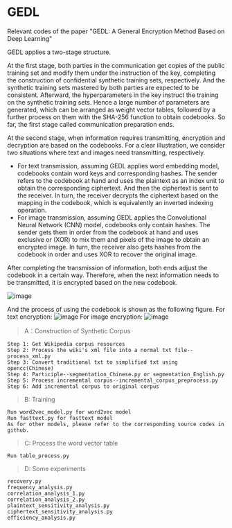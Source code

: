 # GEDL
Relevant codes of the paper "GEDL: A General Encryption Method Based on Deep Learning"

GEDL applies a two-stage structure.

At the first stage, both parties in the communication get copies of the public training set and modify them under the instruction of the key, completing the construction of confidential synthetic training sets, respectively. And the synthetic training sets mastered by both parties are expected to be consistent. Afterward, the hyperparameters in the key instruct the training on the synthetic training sets. Hence a large number of parameters are generated, which can be arranged as weight vector tables, followed by a further process on them with the SHA-256 function to obtain codebooks. So far, the first stage called communication preparation ends.

At the second stage, when information requires transmitting, encryption and decryption are based on the codebooks. For a clear illustration, we consider two situations where text and images need transmitting, respectively. 
- For text transmission, assuming GEDL applies word embedding model, codebooks contain word keys and corresponding hashes. The sender refers to the codebook at hand and uses the plaintext as an index unit to obtain the corresponding ciphertext. And then the ciphertext is sent to the receiver. In turn, the receiver decrypts the ciphertext based on the mapping in the codebook, which is equivalently an inverted indexing operation. 
- For image transmission, assuming GEDL applies the Convolutional Neural Network (CNN) model, codebooks only contain hashes. The sender gets them in order from the codebook at hand and uses exclusive or (XOR) to mix them and pixels of the image to obtain an encrypted image. In turn, the receiver also gets hashes from the codebook in order and uses XOR to recover the original image.

After completing the transmission of information, both ends adjust the codebook in a certain way. Therefore, when the next information needs to be transmitted, it is encrypted based on the new codebook.

![image](https://github.com/tempAmbi/GEDL/tree/master/images/overview_conf.png)

And the process of using the codebook is shown as the following figure.
For text encryption:
![image](https://github.com/tempAmbi/GEDL/tree/master/images/process2.png)
For image encryption:
![image](https://github.com/tempAmbi/GEDL/tree/master/images/process_image.png)

>A：Construction of Synthetic Corpus
>>
    Step 1: Get Wikipedia corpus resources
    Step 2: Process the wiki's xml file into a normal txt file--process_xml.py
    Step 3: Convert traditional txt to simplified txt using opencc(Chinese)
    Step 4: Participle--segmentation_Chinese.py or segmentation_English.py
    Step 5: Process incremental corpus--incremental_corpus_preprocess.py
    Step 6: Add incremental corpus to original corpus
>B: Training
>>
    Run word2vec_model.py for word2vec model
    Run fasttext.py for fasttext model
    As for other models, please refer to the corresponding source codes in github.
>C: Process the word vector table
>>
    Run table_process.py
>D: Some experiments
>>
    recovery.py
    frequency_analysis.py
    correlation_analysis_1.py
    correlation_analysis_2.py
    plaintext_sensitivity_analysis.py
    ciphertext_sensitivity_analysis.py
    efficiency_analysis.py
